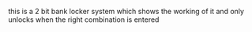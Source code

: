 this is a 2 bit bank locker system which shows the working of it and only unlocks when the right combination is entered
